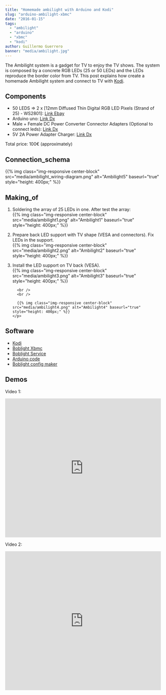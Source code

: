 ```yaml
---
title: "Homemade ambilight with Arduino and Kodi"
slug: "arduino-ambilight-xbmc"
date: "2016-01-15"
tags:
  - "ambilight"
  - "arduino"
  - "xbmc"
  - "kodi"
author: Guillermo Guerrero
banner: "media/ambilight.jpg"
---
```


The Ambilight system is a gadget for TV to enjoy the TV shows. The system is composed by a concrete RGB LEDs (25 or 50 LEDs) and the LEDs reproduce the border color from TV. This post explains how create a homemade Ambilight system and connect to TV with [Kodi](http://kodi.tv).


## Components

- 50 LEDS => 2 x [12mm Diffused Thin Digital RGB LED Pixels (Strand of 25) - WS2801]: [Link Ebay](http://www.ebay.es/itm/12mm-Round-5V-Digital-RGB-LED-Pixels-Strand-of-50-WS2801-Waterproof-IP65-/161453014817?pt=UK_Computing_Other_Computing_Networking&amp;hash=item2597597f21)
- Arduino uno: [Link Dx](http://www.dx.com/p/uno-r3-atmega328p-uno-r3-development-board-deep-blue-285620)
- Male + Female DC Power Converter Connector Adapters (Optional to connect leds): [Link Dx](http://www.dx.com/p/male-female-dc-power-converter-connector-adapters-w-terminal-blocks-for-cctv-camera-pair-105084#.VLwoWC7F9TA)
- 5V 2A Power Adapter Charger: [Link Dx](http://www.dx.com/p/5v-2a-power-adapter-charger-for-security-camera-scanner-black-5-5-x-2-1mm-eu-plug-159396#.VLwo2C7F9TA)

Total price: 100€ (approximately)


## Connection_schema

{{% img class="img-responsive center-block" src="media/ambilight_wiring-diagram.png" alt="Ambilight5" baseurl="true" style="height: 400px;" %}}


## Making_of

<ol>
  <li>
    <p>
      Soldering the array of 25 LEDs in one. After test the array:<br />
      {{% img class="img-responsive center-block" src="media/ambilight1.png" alt="Ambilight1" baseurl="true" style="height: 400px;" %}}
    </p>
  </li>

  <li>
    <p>
      Prepare back LED support with TV shape (VESA and connectors). Fix LEDs in the support.<br />
      {{% img class="img-responsive center-block" src="media/ambilight2.png" alt="Ambilight2" baseurl="true" style="height: 400px;" %}}
    </p>
  </li>

  <li>
    <p>
      Install the LED support on TV back (VESA).<br />
      {{% img class="img-responsive center-block" src="media/ambilight3.png" alt="Ambilight3" baseurl="true" style="height: 400px;" %}}

      <br />
      <br />

      {{% img class="img-responsive center-block" src="media/ambilight4.png" alt="Ambilight4" baseurl="true" style="height: 400px;" %}}
    </p>
  </li>
</ol>


## Software

- [Kodi](http://kodi.tv/download)
- [Boblight Xbmc](http://kodi.wiki/view/Add-on:XBMC_Boblight)
- [Boblight Service](https://code.google.com/p/boblight)
- [Arduino code](https://learn.adafruit.com/adalight-diy-ambient-tv-lighting/download-and-install)
- [Boblight config maker](http://www.tweaking4all.com/home-theatre/xbmc/boblight-config-maker)


## Demos

Video 1:
<iframe frameborder="0" height="450" id="ytplayer" src="http://www.youtube.com/embed/QiZHNcrvsQw" type="text/html" width="100%"></iframe>

Video 2:
<iframe frameborder="0" height="450" id="ytplayer" src="http://www.youtube.com/embed/eNhAsUhEIEE" type="text/html" width="100%"></iframe>
